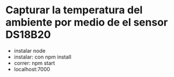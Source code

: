 # Capturar la temperatura del ambiente por medio de el sensor DS18B20
- instalar node
- instalar: con npm install
- correr: npm start
- localhost:7000
